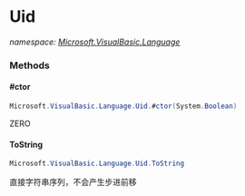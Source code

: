 ﻿# Uid
_namespace: [Microsoft.VisualBasic.Language](./index.md)_





### Methods

#### #ctor
```csharp
Microsoft.VisualBasic.Language.Uid.#ctor(System.Boolean)
```
ZERO

#### ToString
```csharp
Microsoft.VisualBasic.Language.Uid.ToString
```
直接字符串序列，不会产生步进前移


